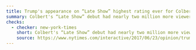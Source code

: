 ```yaml
---
title: Trump's appearance on “Late Show” highest rating ever for Colbert
summary: Colbert's “Late Show” debut had nearly two million more viewers.
checks:
  - checker: new-york-times
    short: Colbert's “Late Show” debut had nearly two million more viewers.
    source: https://www.nytimes.com/interactive/2017/06/23/opinion/trumps-lies.html
---
```

